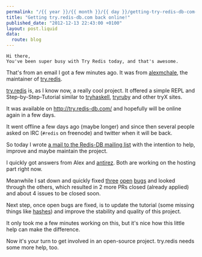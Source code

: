 ```yaml
---
permalink: "/{{ year }}/{{ month }}/{{ day }}/getting-try-redis-db-com-back-online"
title: "Getting try.redis-db.com back online!"
published_date: "2012-12-13 22:43:00 +0100"
layout: post.liquid
data:
  route: blog
---
```

    Hi there,
    You've been super busy with Try Redis today, and that's awesome.

That's from an email I got a few minutes ago. It was from [alexmchale][], the
maintainer of [try.redis][tryredis-git].

[try.redis][tryredis-git] is, as I know now, a really cool project. It offered
a simple REPL and Step-by-Step-Tutorial similar to
[tryhaskell](http://tryhaskell.org/), [tryruby](http://tryruby.org/) and other
tryX sites.

It was available on <http://try.redis-db.com/> and hopefully will be online again in a few days.

It went offline a few days ago (maybe longer) and since then several people
asked on IRC (`#redis` on freenode) and twitter when it will be back.

So today I wrote [a mail to the Redis-DB mailing list][redisml] with the
intention to help, improve and maybe maintain the project.

I quickly got answers from Alex and [antirez][]. Both are working on the hosting part right now.

Meanwhile I sat down and quickly fixed [three][bug1] [open][bug2] [bugs][bug3]
and looked through the others, which resulted in 2 more PRs closed (already
applied) and about 4 issues to be closed soon.

Next step, once open bugs are fixed, is to update the tutorial (some missing
things like [hashes][bug4]) and improve the stability and quality of this project.

It only took me a few minutes working on this, but it's nice how this little help can make the difference.

Now it's your turn to get involved in an open-source project. try.redis needs some more help, too.

[tryredis-git]: https://github.com/alexmchale/try.redis
[redisml]: https://groups.google.com/forum/?fromgroups=#!topic/redis-db/Qu30xvHBhWU
[alexmchale]: https://github.com/alexmchale
[antirez]: https://github.com/antirez

[bug1]: https://github.com/alexmchale/try.redis/pull/15
[bug2]: https://github.com/alexmchale/try.redis/pull/16
[bug3]: https://github.com/alexmchale/try.redis/pull/17
[bug4]: https://github.com/alexmchale/try.redis/issues/13
